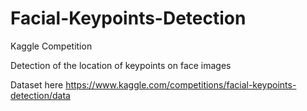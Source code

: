 # Facial-Keypoints-Detection
 Kaggle Competition
 
Detection of the location of keypoints on face images

Dataset here https://www.kaggle.com/competitions/facial-keypoints-detection/data
